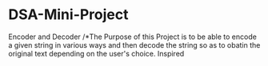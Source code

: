 # DSA-Mini-Project
Encoder and Decoder
/*The Purpose of this Project is to be able to encode a given string in various ways and then decode the string so as to obatin the original text depending on the user's choice. Inspired 
